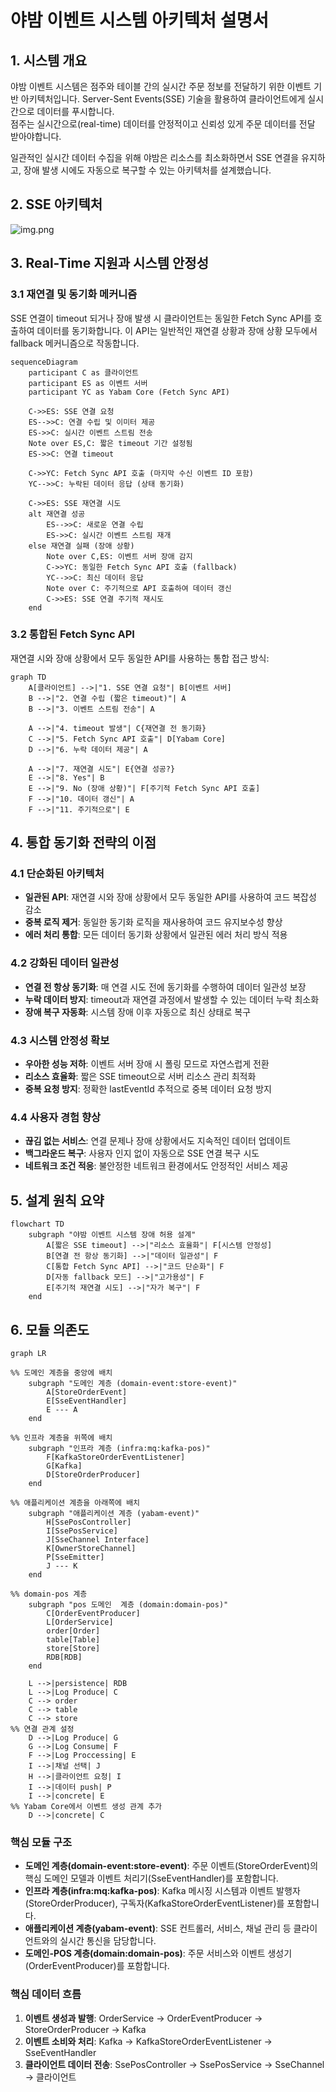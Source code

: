 # 야밤 이벤트 시스템 아키텍처 설명서

## 1. 시스템 개요

야밤 이벤트 시스템은 점주와 테이블 간의 실시간 주문 정보를 전달하기 위한 이벤트 기반 아키텍처입니다. Server-Sent Events(SSE) 기술을 활용하여 클라이언트에게 실시간으로 데이터를 푸시합니다.
<br>점주는 실시간으로(real-time) 데이터를 안정적이고 신뢰성 있게 주문 데이터를 전달 받아야합니다.

일관적인 실시간 데이터 수집을 위해 야밤은 리소스를 최소화하면서 SSE 연결을 유지하고, 장애 발생 시에도 자동으로 복구할 수 있는 아키텍처를 설계했습니다.

## 2. SSE 아키텍처

![img.png](img.png)

## 3. Real-Time 지원과 시스템 안정성

### 3.1 재연결 및 동기화 메커니즘

SSE 연결이 timeout 되거나 장애 발생 시 클라이언트는 동일한 Fetch Sync API를 호출하여 데이터를 동기화합니다. 이 API는 일반적인 재연결 상황과 장애 상황 모두에서 fallback 메커니즘으로
작동합니다.

``` mermaid
sequenceDiagram
    participant C as 클라이언트
    participant ES as 이벤트 서버
    participant YC as Yabam Core (Fetch Sync API)
    
    C->>ES: SSE 연결 요청
    ES-->>C: 연결 수립 및 이미터 제공
    ES->>C: 실시간 이벤트 스트림 전송
    Note over ES,C: 짧은 timeout 기간 설정됨
    ES->>C: 연결 timeout
    
    C->>YC: Fetch Sync API 호출 (마지막 수신 이벤트 ID 포함)
    YC-->>C: 누락된 데이터 응답 (상태 동기화)
    
    C->>ES: SSE 재연결 시도
    alt 재연결 성공
        ES-->>C: 새로운 연결 수립
        ES->>C: 실시간 이벤트 스트림 재개
    else 재연결 실패 (장애 상황)
        Note over C,ES: 이벤트 서버 장애 감지
        C->>YC: 동일한 Fetch Sync API 호출 (fallback)
        YC-->>C: 최신 데이터 응답
        Note over C: 주기적으로 API 호출하여 데이터 갱신
        C->>ES: SSE 연결 주기적 재시도
    end
```

### 3.2 통합된 Fetch Sync API

재연결 시와 장애 상황에서 모두 동일한 API를 사용하는 통합 접근 방식:

``` mermaid
graph TD
    A[클라이언트] -->|"1. SSE 연결 요청"| B[이벤트 서버]
    B -->|"2. 연결 수립 (짧은 timeout)"| A
    B -->|"3. 이벤트 스트림 전송"| A
    
    A -->|"4. timeout 발생"| C{재연결 전 동기화}
    C -->|"5. Fetch Sync API 호출"| D[Yabam Core]
    D -->|"6. 누락 데이터 제공"| A
    
    A -->|"7. 재연결 시도"| E{연결 성공?}
    E -->|"8. Yes"| B
    E -->|"9. No (장애 상황)"| F[주기적 Fetch Sync API 호출]
    F -->|"10. 데이터 갱신"| A
    F -->|"11. 주기적으로"| E
```

## 4. 통합 동기화 전략의 이점

### 4.1 단순화된 아키텍처

- **일관된 API**: 재연결 시와 장애 상황에서 모두 동일한 API를 사용하여 코드 복잡성 감소
- **중복 로직 제거**: 동일한 동기화 로직을 재사용하여 코드 유지보수성 향상
- **에러 처리 통합**: 모든 데이터 동기화 상황에서 일관된 에러 처리 방식 적용

### 4.2 강화된 데이터 일관성

- **연결 전 항상 동기화**: 매 연결 시도 전에 동기화를 수행하여 데이터 일관성 보장
- **누락 데이터 방지**: timeout과 재연결 과정에서 발생할 수 있는 데이터 누락 최소화
- **장애 복구 자동화**: 시스템 장애 이후 자동으로 최신 상태로 복구

### 4.3 시스템 안정성 확보

- **우아한 성능 저하**: 이벤트 서버 장애 시 폴링 모드로 자연스럽게 전환
- **리소스 효율화**: 짧은 SSE timeout으로 서버 리소스 관리 최적화
- **중복 요청 방지**: 정확한 lastEventId 추적으로 중복 데이터 요청 방지

### 4.4 사용자 경험 향상

- **끊김 없는 서비스**: 연결 문제나 장애 상황에서도 지속적인 데이터 업데이트
- **백그라운드 복구**: 사용자 인지 없이 자동으로 SSE 연결 복구 시도
- **네트워크 조건 적응**: 불안정한 네트워크 환경에서도 안정적인 서비스 제공

## 5. 설계 원칙 요약

``` mermaid
flowchart TD
    subgraph "야밤 이벤트 시스템 장애 허용 설계"
        A[짧은 SSE timeout] -->|"리소스 효율화"| F[시스템 안정성]
        B[연결 전 항상 동기화] -->|"데이터 일관성"| F
        C[통합 Fetch Sync API] -->|"코드 단순화"| F
        D[자동 fallback 모드] -->|"고가용성"| F
        E[주기적 재연결 시도] -->|"자가 복구"| F
    end
```

## 6. 모듈 의존도

```mermaid
graph LR

%% 도메인 계층을 중앙에 배치
    subgraph "도메인 계층 (domain-event:store-event)"
        A[StoreOrderEvent]
        E[SseEventHandler]
        E --- A
    end

%% 인프라 계층을 위쪽에 배치
    subgraph "인프라 계층 (infra:mq:kafka-pos)"
        F[KafkaStoreOrderEventListener]
        G[Kafka]
        D[StoreOrderProducer]
    end

%% 애플리케이션 계층을 아래쪽에 배치
    subgraph "애플리케이션 계층 (yabam-event)"
        H[SsePosController]
        I[SsePosService]
        J[SseChannel Interface]
        K[OwnerStoreChannel]
        P[SseEmitter]
        J --- K
    end

%% domain-pos 계층
    subgraph "pos 도메인  계층 (domain:domain-pos)"
        C[OrderEventProducer]
        L[OrderService]
        order[Order]
        table[Table]
        store[Store]
        RDB[RDB]
    end

    L -->|persistence| RDB
    L -->|Log Produce| C
    C --> order
    C --> table
    C --> store
%% 연결 관계 설정
    D -->|Log Produce| G
    G -->|Log Consume| F
    F -->|Log Proccessing| E
    I -->|채널 선택| J
    H -->|클라이언트 요청| I
    I -->|데이터 push| P
    I -->|concrete| E
%% Yabam Core에서 이벤트 생성 관계 추가
    D -->|concrete| C
```

### 핵심 모듈 구조

- **도메인 계층(domain-event:store-event)**: 주문 이벤트(StoreOrderEvent)의 핵심 도메인 모델과 이벤트 처리기(SseEventHandler)를 포함합니다.
- **인프라 계층(infra:mq:kafka-pos)**: Kafka 메시징 시스템과 이벤트 발행자(StoreOrderProducer), 구독자(KafkaStoreOrderEventListener)를 포함합니다.
- **애플리케이션 계층(yabam-event)**: SSE 컨트롤러, 서비스, 채널 관리 등 클라이언트와의 실시간 통신을 담당합니다.
- **도메인-POS 계층(domain:domain-pos)**: 주문 서비스와 이벤트 생성기(OrderEventProducer)를 포함합니다.

### 핵심 데이터 흐름

1. **이벤트 생성과 발행**: OrderService → OrderEventProducer → StoreOrderProducer → Kafka
2. **이벤트 소비와 처리**: Kafka → KafkaStoreOrderEventListener → SseEventHandler
3. **클라이언트 데이터 전송**: SsePosController → SsePosService → SseChannel → 클라이언트
